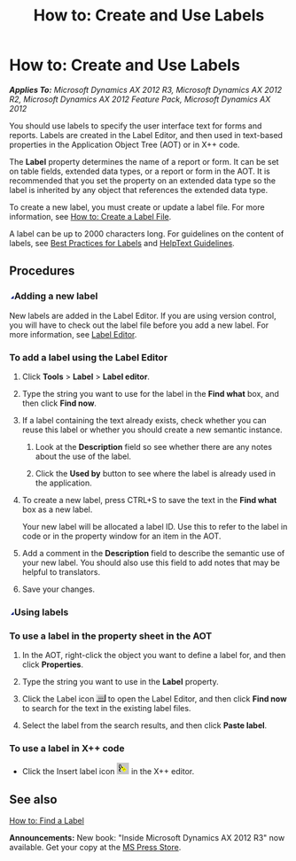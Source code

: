 ﻿---
title: 'How to: Create and Use Labels'
TOCTitle: 'How to: Create and Use Labels'
ms:assetid: 2017ee25-394b-47c1-9432-9bd5e333a402
ms:mtpsurl: https://technet.microsoft.com/en-us/library/Aa620083(v=AX.60)
ms:contentKeyID: 35241543
ms.date: 05/18/2015
mtps_version: v=AX.60
---

# How to: Create and Use Labels 


_**Applies To:** Microsoft Dynamics AX 2012 R3, Microsoft Dynamics AX 2012 R2, Microsoft Dynamics AX 2012 Feature Pack, Microsoft Dynamics AX 2012_

You should use labels to specify the user interface text for forms and reports. Labels are created in the Label Editor, and then used in text-based properties in the Application Object Tree (AOT) or in X++ code.

The **Label** property determines the name of a report or form. It can be set on table fields, extended data types, or a report or form in the AOT. It is recommended that you set the property on an extended data type so the label is inherited by any object that references the extended data type.

To create a new label, you must create or update a label file. For more information, see [How to: Create a Label File](https://technet.microsoft.com/en-us/library/aa844896\(v=ax.60\)).

A label can be up to 2000 characters long. For guidelines on the content of labels, see [Best Practices for Labels](https://technet.microsoft.com/en-us/library/aa586081\(v=ax.60\)) and [HelpText Guidelines](https://technet.microsoft.com/en-us/library/aa884538\(v=ax.60\)).

## Procedures

### ![Aa620083.collapse\_all(en-us,AX.60).gif](images/Gg841655.collapse_all(en-us,AX.60).gif "Aa620083.collapse_all(en-us,AX.60).gif")Adding a new label

New labels are added in the Label Editor. If you are using version control, you will have to check out the label file before you add a new label. For more information, see [Label Editor](https://technet.microsoft.com/en-us/library/aa617477\(v=ax.60\)).

### To add a label using the Label Editor

1.  Click **Tools** \> **Label** \> **Label editor**.

2.  Type the string you want to use for the label in the **Find what** box, and then click **Find now**.

3.  If a label containing the text already exists, check whether you can reuse this label or whether you should create a new semantic instance.
    
    1.  Look at the **Description** field so see whether there are any notes about the use of the label.
    
    2.  Click the **Used by** button to see where the label is already used in the application.

4.  To create a new label, press CTRL+S to save the text in the **Find what** box as a new label.
    
    Your new label will be allocated a label ID. Use this to refer to the label in code or in the property window for an item in the AOT.

5.  Add a comment in the **Description** field to describe the semantic use of your new label. You should also use this field to add notes that may be helpful to translators.

6.  Save your changes.

### ![Aa620083.collapse\_all(en-us,AX.60).gif](images/Gg841655.collapse_all(en-us,AX.60).gif "Aa620083.collapse_all(en-us,AX.60).gif")Using labels

### To use a label in the property sheet in the AOT

1.  In the AOT, right-click the object you want to define a label for, and then click **Properties**.

2.  Type the string you want to use in the **Label** property.

3.  Click the Label icon ![Label icon](images/Aa620083.IDELBLBT(en-us,AX.60).gif "Label icon") to open the Label Editor, and then click **Find now** to search for the text in the existing label files.

4.  Select the label from the search results, and then click **Paste label**.

### To use a label in X++ code

  - Click the Insert label icon ![Insert Label Icon](images/Aa620083.idelblicon(en-us,AX.60).gif "Insert Label Icon") in the X++ editor.

## See also

[How to: Find a Label](https://technet.microsoft.com/en-us/library/cc624360\(v=ax.60\))

  
**Announcements:** New book: "Inside Microsoft Dynamics AX 2012 R3" now available. Get your copy at the [MS Press Store](https://www.microsoftpressstore.com/store/inside-microsoft-dynamics-ax-2012-r3-9780735685109).

